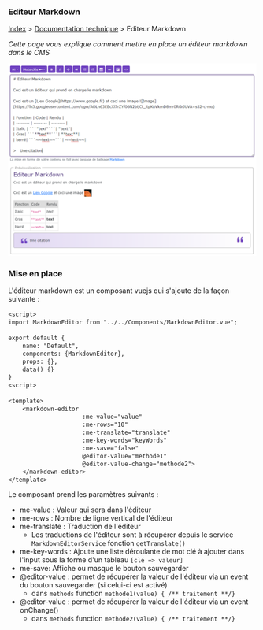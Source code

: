 ### Editeur Markdown

[Index](../../index.md) > [Documentation technique](index.md) > Editeur Markdown

*Cette page vous explique comment mettre en place un éditeur markdown dans le CMS*

![Editeur Markdown](files/editeur_markdown.png)

### Mise en place
L'éditeur markdown est un composant vuejs qui s'ajoute de la façon suivante :

``` vue
<script>
import MarkdownEditor from "../../Components/MarkdownEditor.vue";

export default {
    name: "Default",
    components: {MarkdownEditor},
    props: {},
    data() {}
}
<script>

<template>
    <markdown-editor
                     :me-value="value"
                     :me-rows="10"
                     :me-translate="translate"
                     :me-key-words="keyWords"
                     :me-save="false"
                     @editor-value="methode1"
                     @editor-value-change="methode2">
    </markdown-editor>
</template>
```
Le composant prend les paramètres suivants :
* me-value : Valeur qui sera dans l'éditeur
* me-rows : Nombre de ligne vertical de l'éditeur
* me-translate : Traduction de l'éditeur 
  * Les traductions de l'éditeur sont à récupérer depuis le service ``MarkdownEditorService`` fonction ``getTranslate()``
* me-key-words : Ajoute une liste déroulante de mot clé à ajouter dans l'input sous la forme d'un tableau ``[clé => valeur]``
* me-save: Affiche ou masque le bouton sauvegarder
* @editor-value : permet de récupérer la valeur de l'éditeur via un event du bouton sauvegarder (si celui-ci est activé)
  * dans ``methods`` function ``methode1(value) { /** traitement **/}``
* @editor-value : permet de récupérer la valeur de l'éditeur via un event onChange()
  * dans ``methods`` function ``methode2(value) { /** traitement **/}``
